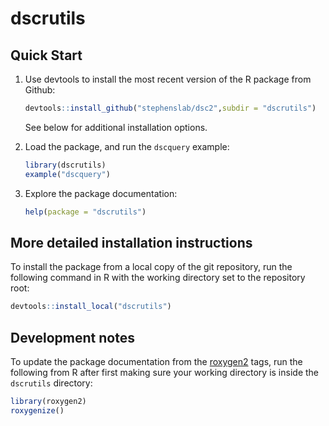 # dscrutils

## Quick Start

1. Use devtools to install the most recent version of the R package
   from Github:

   ```R
   devtools::install_github("stephenslab/dsc2",subdir = "dscrutils")
   ```

   See below for additional installation options.

2. Load the package, and run the `dscquery` example:

   ```R
   library(dscrutils)
   example("dscquery")
   ```

3. Explore the package documentation:

   ```R
   help(package = "dscrutils")
   ```

## More detailed installation instructions

To install the package from a local copy of the git repository, run
the following command in R with the working directory set to the
repository root:

```R
devtools::install_local("dscrutils")
```

## Development notes

To update the package documentation from the
[roxygen2](http://r-pkgs.had.co.nz/man.html) tags, run the following
from R after first making sure your working directory is inside the
`dscrutils` directory:

```R
library(roxygen2)
roxygenize()
```
